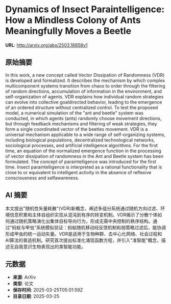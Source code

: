 # Dynamics of Insect Paraintelligence: How a Mindless Colony of Ants Meaningfully Moves a Beetle

**URL**: http://arxiv.org/abs/2503.18858v1

## 原始摘要

In this work, a new concept called Vector Dissipation of Randomness (VDR) is
developed and formalized. It describes the mechanism by which complex
multicomponent systems transition from chaos to order through the filtering of
random directions, accumulation of information in the environment, and
self-organization of agents. VDR explains how individual random strategies can
evolve into collective goaldirected behavior, leading to the emergence of an
ordered structure without centralized control. To test the proposed model, a
numerical simulation of the "ant and beetle" system was conducted, in which
agents (ants) randomly choose movement directions, but through feedback
mechanisms and filtering of weak strategies, they form a single coordinated
vector of the beetles movement. VDR is a universal mechanism applicable to a
wide range of self-organizing systems, including biological populations,
decentralized technological networks, sociological processes, and artificial
intelligence algorithms. For the first time, an equation of the normalized
emergence function in the processing of vector dissipation of randomness in the
Ant and Beetle system has been formulated. The concept of paraintelligence was
introduced for the first time. Insect paraintelligence is interpreted as a
rational functionality that is close to or equivalent to intelligent activity
in the absence of reflexive consciousness and selfawareness.


## AI 摘要

本文提出"随机性矢量耗散"(VDR)新概念，阐述多组分系统通过随机方向过滤、环境信息积累和主体自组织实现从混沌到有序的转变机制。VDR揭示了分散个体如何通过随机策略演化出集体目标导向行为，形成无需中央控制的秩序结构。通过"蚂蚁与甲虫"系统模拟验证：蚂蚁随机移动经反馈机制和弱策略过滤后，能协调形成甲虫的统一运动矢量。VDR是适用于生物种群、去中心化网络、社会过程和AI算法的普适机制。研究首次提出标准化涌现函数方程，并引入"准智能"概念，描述无自我意识生物表现出的类智能功能。

## 元数据

- **来源**: ArXiv
- **类型**: 论文
- **保存时间**: 2025-03-25T05:01:59Z
- **目录日期**: 2025-03-25
